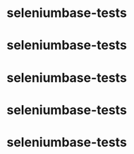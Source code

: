 # seleniumbase-tests
# seleniumbase-tests
# seleniumbase-tests
# seleniumbase-tests
# seleniumbase-tests

